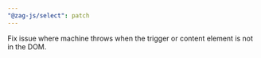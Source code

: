 ```yaml
---
"@zag-js/select": patch
---
```


Fix issue where machine throws when the trigger or content element is not in the DOM.
